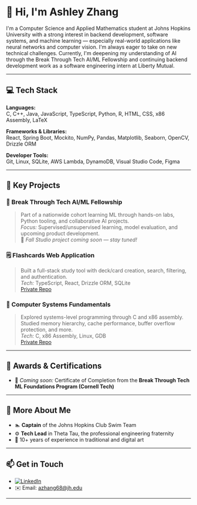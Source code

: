 # 👋 Hi, I'm Ashley Zhang

I'm a Computer Science and Applied Mathematics student at Johns Hopkins University with a strong interest in backend development, software systems, and machine learning — especially real-world applications like neural networks and computer vision. I'm always eager to take on new technical challenges. Currently, I'm deepening my understanding of AI through the Break Through Tech AI/ML Fellowship and continuing backend development work as a software engineering intern at Liberty Mutual.

---

## 💻 Tech Stack

**Languages:**  
C, C++, Java, JavaScript, TypeScript, Python, R, HTML, CSS, x86 Assembly, LaTeX

**Frameworks & Libraries:**  
React, Spring Boot, Mockito, NumPy, Pandas, Matplotlib, Seaborn, OpenCV, Drizzle ORM

**Developer Tools:**  
Git, Linux, SQLite, AWS Lambda, DynamoDB, Visual Studio Code, Figma

---

## 🚀 Key Projects

### 🔭 Break Through Tech AI/ML Fellowship  
> Part of a nationwide cohort learning ML through hands-on labs, Python tooling, and collaborative AI projects.  
> *Focus:* Supervised/unsupervised learning, model evaluation, and upcoming product development.  
> 📌 *Fall Studio project coming soon — stay tuned!*

### 🗒️ Flashcards Web Application  
> Built a full-stack study tool with deck/card creation, search, filtering, and authentication.  
> *Tech:* TypeScript, React, Drizzle ORM, SQLite  
> [Private Repo](https://github.com/cs280fa24-homework/hw-07-ashleylz)

### 🧠 Computer Systems Fundamentals  
> Explored systems-level programming through C and x86 assembly. Studied memory hierarchy, cache performance, buffer overflow protection, and more.  
> *Tech:* C, x86 Assembly, Linux, GDB  
> [Private Repo](https://github.com/ashleylz/csf-2024-fall)

---

## 🏅 Awards & Certifications

- 🌱 *Coming soon:* Certificate of Completion from the **Break Through Tech ML Foundations Program (Cornell Tech)**  

---

## 🎨 More About Me

- 🏊 **Captain** of the Johns Hopkins Club Swim Team  
- ⚙️ **Tech Lead** in Theta Tau, the professional engineering fraternity  
- 🎨 10+ years of experience in traditional and digital art

---

## 📫 Get in Touch

- [![LinkedIn](https://img.shields.io/badge/LinkedIn-blue?style=flat&logo=linkedin&logoColor=white)](https://www.linkedin.com/in/ashley-zhang-lya)
- ✉️ Email: azhang68@jh.edu  

---
<!--
**ashleylz/ashleylz** is a ✨ _special_ ✨ repository because its `README.md` (this file) appears on your GitHub profile.

Here are some ideas to get you started:

- 🔭 I’m currently working on ...
- 🌱 I’m currently learning ...
- 👯 I’m looking to collaborate on ...
- 🤔 I’m looking for help with ...
- 💬 Ask me about ...
- 📫 How to reach me: ...
- 😄 Pronouns: ...
- ⚡ Fun fact: ...
-->
